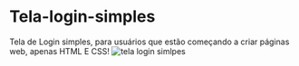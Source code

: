 # Tela-login-simples
Tela de Login simples, para usuários que estão começando a criar páginas web, apenas HTML E CSS!
![tela login simlpes](https://user-images.githubusercontent.com/117039248/211946888-66bc2534-9e49-4e2d-bd0f-a4f99cc2080c.png)
